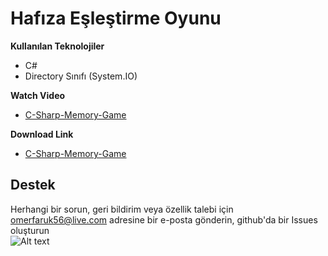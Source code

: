 # Hafıza Eşleştirme Oyunu

<b>Kullanılan Teknolojiler</b>
- C#
- Directory Sınıfı (System.IO)

<b>Watch Video</b>
- <a href="http://img.youtube.com/vi/dQjb8yx4WTE/0.jpg)](http://www.youtube.com/watch?v=dQjb8yx4WTE">C-Sharp-Memory-Game</a>

<b>Download Link</b>
- <a href="https://yadi.sk/d/pAPsGktXiESyMA">C-Sharp-Memory-Game</a>

## <b>Destek</b>
Herhangi bir sorun, geri bildirim veya özellik talebi için omerfaruk56@live.com adresine bir e-posta gönderin, github'da bir Issues oluşturun
<br>
![Alt text](http://img.youtube.com/vi/dQjb8yx4WTE/0.jpg?raw=true "Title")

